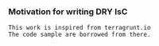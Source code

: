 ### Motivation for writing DRY IsC
```text
This work is inspired from terragrunt.io
The code sample are borrowed from there.

```